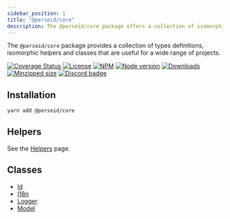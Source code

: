 ```yaml
---
sidebar_position: 1
title: "@perseid/core"
description: The @perseid/core package offers a collection of isomorphic helpers and classes that are useful for a wide range of projects.
---
```


The `@perseid/core` package provides a collection of types definitions, isomorphic helpers and classes that are useful for a wide range of projects.

[![Coverage Status](https://coveralls.io/repos/github/openizr/perseid/badge.svg?branch=main)](https://coveralls.io/github/openizr/perseid?branch=main)
[![License](https://img.shields.io/badge/License-MIT-green.svg)](https://github.com/openizr/perseid/blob/main/packages/core/LICENSE)
[![NPM](https://img.shields.io/npm/v/@perseid/core.svg)](https://www.npmjs.com/package/@perseid/core)
[![Node version](https://img.shields.io/node/v/@perseid/core.svg)](https://nodejs.org)
[![Downloads](https://img.shields.io/npm/dm/@perseid/core.svg?style=flat-square)](https://www.npmjs.com/package/@perseid/core)
[![Minzipped size](https://badgen.net/bundlephobia/minzip/@perseid/core)](https://bundlephobia.com/package/@perseid/core)
[![Discord badge](https://img.shields.io/discord/1279051839047729212?label=Discord&logo=Discord)](https://discord.gg/jsWCRMqM2K)


## Installation

```bash
yarn add @perseid/core
```

## Helpers

See the [Helpers](./helpers.md) page.

## Classes

- [Id](./classes/Id.md)
- [I18n](./classes/I18n.md)
- [Logger](./classes/Logger.md)
- [Model](./classes/Model.md)